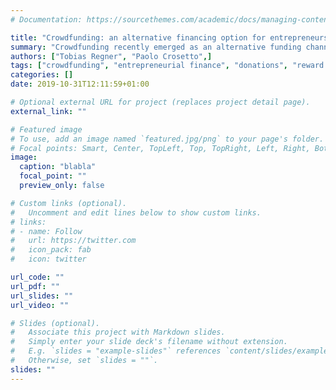 ```yaml
---
# Documentation: https://sourcethemes.com/academic/docs/managing-content/

title: "Crowdfunding: an alternative financing option for entrepreneurs and creators?"
summary: "Crowdfunding recently emerged as an alternative funding channel for start-ups, creative artists and social endeavors. On specialized web platforms, project creators ask the crowd for support and provide in return a set of rewards, modulated according to the amount of support pledged. We analyze the role played by the type of reward in mobilizing pledgers; specifically, we look at self- and social-image enhancing rewards and to what extent they determine project success. Our data consist of the pledges to 346 projects hosted by Startnext, the biggest crowdfunding platform in Germany. We show that higher shares of reward levels that let pledgers participate in and experience the project are correlated with project success. Our paper contributes to the literature on the motivation driving pledgers in reward-based crowdfunding. A practical implication for the managing of a successful campaign is to employ the reward levels as a tool to involve the crowd in the project."
authors: ["Tobias Regner", "Paolo Crosetto",]
tags: ["crowdfunding", "entrepreneurial finance", "donations", "reward levels", "identity", "self-image", "social-image"]
categories: []
date: 2019-10-31T12:11:59+01:00

# Optional external URL for project (replaces project detail page).
external_link: ""

# Featured image
# To use, add an image named `featured.jpg/png` to your page's folder.
# Focal points: Smart, Center, TopLeft, Top, TopRight, Left, Right, BottomLeft, Bottom, BottomRight.
image:
  caption: "blabla"
  focal_point: ""
  preview_only: false

# Custom links (optional).
#   Uncomment and edit lines below to show custom links.
# links:
# - name: Follow
#   url: https://twitter.com
#   icon_pack: fab
#   icon: twitter

url_code: ""
url_pdf: ""
url_slides: ""
url_video: ""

# Slides (optional).
#   Associate this project with Markdown slides.
#   Simply enter your slide deck's filename without extension.
#   E.g. `slides = "example-slides"` references `content/slides/example-slides.md`.
#   Otherwise, set `slides = ""`.
slides: ""
---
```

